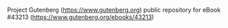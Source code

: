 Project Gutenberg (https://www.gutenberg.org) public repository for eBook #43213 (https://www.gutenberg.org/ebooks/43213)
